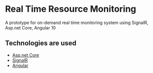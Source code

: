 # Real Time Resource Monitoring
A prototype for on-demand real time monitoring system using SignalR, Asp.net Core, Angular 10
## Technologies are used
* [Asp.net Core](https://dotnet.microsoft.com/learn/aspnet/what-is-aspnet-core/)
* [SignalR](https://dotnet.microsoft.com/apps/aspnet/signalr)
* [Angular](https://angular.io/)

